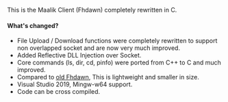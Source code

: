 This is the Maalik Client (Fhdawn) completely rewritten in C.

#### What's changed? 
- File Upload / Download functions were completely rewritten to support non overlapped socket and are now very much improved.
- Added Reflective DLL Injection over Socket.
- Core commands (ls, dir, cd, pinfo) were ported from C++ to C and much improved.
- Compared to [old Fhdawn](https://github.com/quantumcored/maalik/tree/af34b239512564b226e204275bc661f9699eadd0/fhdawn), This is lightweight and smaller in size.
- Visual Studio 2019, Mingw-w64 support.
- Code can be cross compiled.
